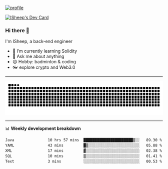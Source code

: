 [![profile](https://user-images.githubusercontent.com/54968314/208005045-e4b42f3b-833d-4242-bfcc-e764865553a2.svg)](https://www.calligrapher.ai/)

<a href="https://app.daily.dev/linziyang1106"><img src="https://api.daily.dev/devcards/v2/i4Spwx5Skx5FpTqWcwoit.png?r=kgx&type=wide" width="652" alt="ISheep's Dev Card"/></a>

### Hi there 🐏

I'm ISheep, a back-end engineer

- 🔭 I’m currently learning Solidity
- 💬 Ask me about anything
- 😄 Hobby: badminton & coding
- 👓 explore crypto and Web3.0

-------

![](https://raw.githubusercontent.com/ISheepp/ISheepp/output/github-contribution-grid-snake.svg)

-------

📊 **Weekly development breakdown**
<!--START_SECTION:waka-->

```txt
Java               10 hrs 57 mins  ██████████████████████▒░░   89.30 %
YAML               43 mins         █▒░░░░░░░░░░░░░░░░░░░░░░░   05.88 %
XML                17 mins         ▓░░░░░░░░░░░░░░░░░░░░░░░░   02.38 %
SQL                10 mins         ▒░░░░░░░░░░░░░░░░░░░░░░░░   01.41 %
Text               3 mins          ░░░░░░░░░░░░░░░░░░░░░░░░░   00.53 %
```

<!--END_SECTION:waka-->
